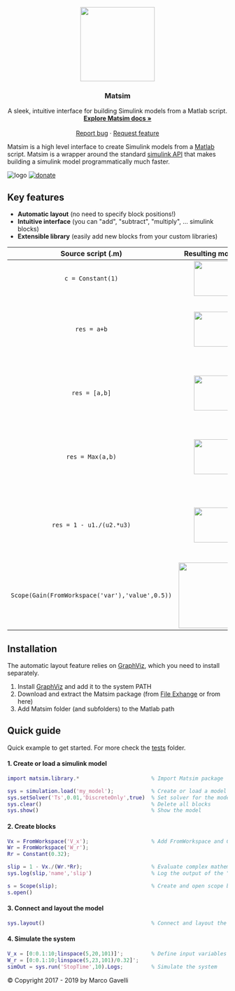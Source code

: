 <p align="center">
  <a href="https://gave92.github.io/Matsim/">
    <img src="https://github.com/gave92/matsim/blob/master/docs/images/matsim-logo.png?raw=true" width="170" />
  </a>

  <h3 align="center">Matsim</h3>

  <p align="center">
    A sleek, intuitive interface for building Simulink models from a Matlab script.
    <br>
    <a href="https://gave92.github.io/Matsim/"><strong>Explore Matsim docs »</strong></a>
    <br>
    <br>
    <a href="https://github.com/gave92/Matsim/issues/new?template=bug_report.md">Report bug</a>
    ·
    <a href="https://github.com/gave92/Matsim/issues/new?template=feature_request.md&labels=enhancement">Request feature</a>
  </p>
</p>

Matsim is a high level interface to create Simulink models from a [Matlab](https://www.mathworks.com/) script. Matsim is a wrapper around the standard [simulink API](https://it.mathworks.com/help/simulink/ug/approach-modeling-programmatically.html) that makes building a simulink model programmatically much faster.

![logo](https://img.shields.io/badge/license-MIT-blue.svg)&nbsp;[![donate](https://img.shields.io/badge/Donate-PayPal-green.svg)](https://www.paypal.me/gave92)

## Key features
* **Automatic layout** (no need to specify block positions!)
* **Intuitive interface** (you can "add", "subtract", "multiply", ... simulink blocks)
* **Extensible library** (easily add new blocks from your custom libraries)

| &nbsp;&nbsp;&nbsp;&nbsp;&nbsp;&nbsp;&nbsp;Source&nbsp;script&nbsp;(.m)&nbsp;&nbsp;&nbsp;&nbsp;&nbsp;&nbsp;&nbsp; |  Resulting model | Notes |
:-------------------------:|:-------------------------:|:-------------------------:
`c = Constant(1)` | <img src="https://github.com/gave92/matsim/blob/master/docs/images/readme/readme_1.PNG?raw=true" height="80" /> | Create a Constant block with value 1
`res = a+b` | <img src="https://github.com/gave92/matsim/blob/master/docs/images/readme/readme_2.PNG?raw=true" height="80" /> | Create an Add block and connect its inputs to blocks `a` and `b`
`res = [a,b]` | <img src="https://github.com/gave92/matsim/blob/master/docs/images/readme/readme_3.PNG?raw=true" height="80" /> | Create an Mux block and connect its inputs to blocks `a` and `b`
`res = Max(a,b)` | <img src="https://github.com/gave92/matsim/blob/master/docs/images/readme/readme_4.PNG?raw=true" height="80" /> | Create an MinMax block and connect its inputs to blocks `a` and `b`
`res = 1 - u1./(u2.*u3)` | <img src="https://github.com/gave92/matsim/blob/master/docs/images/readme/readme_5.PNG?raw=true" height="80" /> | Create a group of simulink blocks that computes a complex expression
`Scope(Gain(FromWorkspace('var'),'value',0.5))` | <img src="https://github.com/gave92/matsim/blob/master/docs/images/readme/readme_6.PNG?raw=true" width="150" /> | Easily combine blocks

## Installation

The automatic layout feature relies on [GraphViz](https://www.graphviz.org/), which you need to install separately.

1. Install [GraphViz](https://www.graphviz.org/download/) and add it to the system PATH
2. Download and extract the Matsim package (from [File Exhange](https://it.mathworks.com/matlabcentral/fileexchange/68436-matsim) or from here)
3. Add Matsim folder (and subfolders) to the Matlab path

## Quick guide

Quick example to get started. For more check the [tests](https://github.com/gave92/Matsim/tree/master/tests) folder.

#### 1. Create or load a simulink model

```matlab
import matsim.library.*                       % Import Matsim package

sys = simulation.load('my_model');            % Create or load a model named 'my_model'
sys.setSolver('Ts',0.01,'DiscreteOnly',true)  % Set solver for the model
sys.clear()                                   % Delete all blocks
sys.show()                                    % Show the model
```

#### 2. Create blocks

```matlab
Vx = FromWorkspace('V_x');                    % Add FromWorkspace and Constant blocks
Wr = FromWorkspace('W_r');
Rr = Constant(0.32);

slip = 1 - Vx./(Wr.*Rr);                      % Evaluate complex mathematical expression
sys.log(slip,'name','slip')                   % Log the output of the "slip" block

s = Scope(slip);                              % Create and open scope block
s.open()
```

#### 3. Connect and layout the model

```matlab
sys.layout()                                  % Connect and layout the model
```

#### 4. Simulate the system

```matlab
V_x = [0:0.1:10;linspace(5,20,101)]';         % Define input variables
W_r = [0:0.1:10;linspace(5,23,101)/0.32]';
simOut = sys.run('StopTime',10).Logs;         % Simulate the system
```

© Copyright 2017 - 2019 by Marco Gavelli
